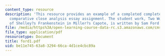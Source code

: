 ```yaml
---
content_type: resource
description: 'This resource provides an example of a completed completed ten-page
  comparative close analysis essay assignment. The student work, Two Worlds: Aspects
  of Shelley?s Frankenstein in Miller?s Capote, is written by Sam Ford.'
file: /media/https%3A/open-learning-course-data-rc.s3.amazonaws.com/cms-796-major-media-texts-fall-2006/be11e74563a8329466ca4d1ce4cbc89a_ford1.pdf
file_type: application/pdf
resourcetype: Document
title: ford1.pdf
uid: be11e745-63a8-3294-66ca-4d1ce4cbc89a
---
```

